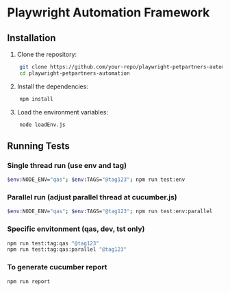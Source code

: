 # Playwright Automation Framework

## Installation

1. Clone the repository:
```sh
    git clone https://github.com/your-repo/playwright-petpartners-automation.git
    cd playwright-petpartners-automation
  ```
2. Install the dependencies:
```sh
    npm install
```

3. Load the environment variables:
```sh
    node loadEnv.js
```

## Running Tests

### Single thread run (use env and tag)
```sh
$env:NODE_ENV="qas"; $env:TAGS="@tag123"; npm run test:env
```
### Parallel run (adjust parallel thread at cucumber.js)
```sh
$env:NODE_ENV="qas"; $env:TAGS="@tag123"; npm run test:env:parallel
```
### Specific envitonment (qas, dev, tst only)
```sh
npm run test:tag:qas "@tag123"
npm run test:tag:qas:parallel "@tag123"
```

### To generate cucumber report
```sh
npm run report
```